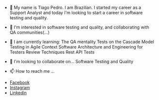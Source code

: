 - 👋 My name is Tiago Pedro. I am Brazilian. I started my career as a Support Analyst and today I'm looking to start a career in software testing and quality.

- 👀 I'm interested in 
       software testing and quality, and collaborating with QA communities(...)
- 🌱 I am currently learning:
          The QA mentality
          Tests on the Cascade Model
          Testing in Agile Context
          Software Architecture and Engineering for Testers
          Review Techniques
          Rest API Tests
- 💞️ I'm looking to collaborate on...
        Software Testing and Quality
- 📫 How to reach me ...      
<ul dir="auto">
<li><a href="https://www.facebook.com/tiago.pedro.ti22"  rel="nofollow" target="_blank">Facebook</a></li>
<li><a href="https://www.instagram.com/tiago.pedro22.tp/" rel="nofollow" target="_blank">Instagram</a></li>
       <li><a href="https://www.linkedin.com/in/tiago-pedro-3b8b94104/"  target="_blank">Linkedin</a></li>
</ul>
      
<!---
Tiago1022/Tiago1022 is a ✨ special ✨ repository because its `README.md` (this file) appears on your GitHub profile.
You can click the Preview link to take a look at your changes.
--->
